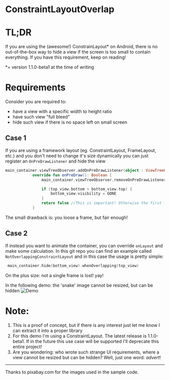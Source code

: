 # ConstraintLayoutOverlap

# TL;DR
If you are using the (awesome!) ConstrainLayout* on Android, there is no out-of-the-box way to hide a view if the screen is too small to contain everything.
If you have this requirement, keep on reading!

*= version 1.1.0-beta1 at the time of writing

# Requirements
Consider you are required to:
* have a view with a specific width to height ratio
* have such view "full bleed" 
* hide such view if there is no space left on small screen


## Case 1 
If you are using a framework layout (eg. ConstraintLayout, FrameLayout, etc.)
and you don't need to change it's size dynamically you can just register an `OnPreDrawListener` and hide the view 

````kotlin
main_container.viewTreeObserver.addOnPreDrawListener(object : ViewTreeObserver.OnPreDrawListener {
            override fun onPreDraw(): Boolean {
                main_container.viewTreeObserver.removeOnPreDrawListener(this)

                if (top_view.bottom > bottom_view.top) {
                    bottom_view.visibility = GONE
                }
                return false //This is important! Otherwise the first frame with the view flashes on screen.
            }
````
The small drawback is: you loose a frame, but fair enough!

## Case 2 
If instead you want to animate the container, you can override `onLayout` and make some calculation.
In this git repo you can find an example called `NotOverlappingConstraintLayout` and in this case the usage is pretty simple:
````kotlin
 main_container.hide(bottom_view).whenOverlapping(top_view)
````
On the plus size: not a single frame is lost! yay!

In the following demo: the 'snake' image cannot be resized, but can be hidden
![Demo](https://thumbs.gfycat.com/DismalGreedyGoral-size_restricted.gif)

# Note:
1. This is a proof of concept, but if there is any interest just let me know I can extract it into a proper library
2. For this demo I'm using a ConstraintLayout. The latest release is 1.1.0-beta1. If in the future this use case will be supported I'll deprecate this entire project!
3. Are you wondering: who wrote such strange UI requirements, where a view cannot be resized but can be hidden? Well, just one word: _advert_! 

---
Thanks to pixabay.com for the images used in the sample code.

